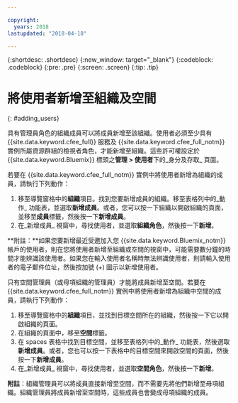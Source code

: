```yaml
---

copyright:
  years: 2018
lastupdated: "2018-04-18"

---
```


{:shortdesc: .shortdesc}
{:new_window: target="_blank"}
{:codeblock: .codeblock}
{:pre: .pre}
{:screen: .screen}
{:tip: .tip}

# 將使用者新增至組織及空間
{: #adding_users}

具有管理員角色的組織成員可以將成員新增至該組織。使用者必須至少具有 {{site.data.keyword.cfee_full}} 服務及 {{site.data.keyword.cfee_full_notm}} 實例所屬資源群組的檢視者角色，才能新增至組織。這些許可權設定於 {{site.data.keyword.Bluemix}} 標頭之**管理 > 使用者**下的_身分及存取_ 頁面。

若要在 {{site.data.keyword.cfee_full_notm}} 實例中將使用者新增為組織的成員，請執行下列動作：

1. 移至導覽窗格中的**組織**項目。找到您要新增成員的組織。移至表格列中的_動作_ 功能表，並選取**新增成員**。或者，您可以按一下組織以開啟組織的頁面，並移至**成員**標籤，然後按一下**新增成員**。
2. 在_新增成員_ 視窗中，尋找使用者，並選取**組織角色**，然後按一下**新增**。

**附註：**如果您要新增最近受邀加入您 {{site.data.keyword.Bluemix_notm}} 帳戶的使用者，則在您將使用者新增至組織或空間的視窗中，可能需要數分鐘的時間才能辨識該使用者。如果您在輸入使用者名稱時無法辨識使用者，則請輸入使用者的電子郵件位址，然後按加號 (+) 圖示以新增使用者。

只有空間管理員（或母項組織的管理員）才能將成員新增至空間。若要在 {{site.data.keyword.cfee_full_notm}} 實例中將使用者新增為組織中空間的成員，請執行下列動作：

1. 移至導覽窗格中的**組織**項目，並找到目標空間所在的組織，然後按一下它以開啟組織的頁面。
2. 在組織的頁面中，移至**空間**標籤。
3. 在 spaces 表格中找到目標空間，並移至表格列中的_動作_ 功能表，然後選取**新增成員**。或者，您也可以按一下表格中的目標空間來開啟空間的頁面，然後按一下**新增成員**。
4. 在_新增成員_ 視窗中，尋找使用者，並選取**空間角色**，然後按一下**新增**。

**附註**：組織管理員可以將成員直接新增至空間，而不需要先將他們新增至母項組織。組織管理員將成員新增至空間時，這些成員也會變成母項組織的成員。
